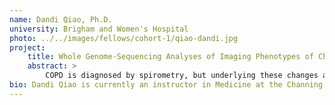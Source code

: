 ```yaml
---
name: Dandi Qiao, Ph.D.
university: Brigham and Women's Hospital
photo: ../../images/fellows/cohort-1/qiao-dandi.jpg
project:
    title: Whole Genome-Sequencing Analyses of Imaging Phenotypes of Chronic Obstructive Pulmonary Disease (COPD)
    abstract: >
        COPD is diagnosed by spirometry, but underlying these changes are structural abnormalities that can be identified using computed tomography (CT) imaging. Detailed analysis of these imaging endotypes has not been performed. Here, I propose to conduct whole-genome sequencing (WGS) analyses on existing and newly generated imaging phenotypes related to COPD on the BioData Catalyst platform. I will work with the platform developers to ensure that programs for image and WGS analyses are run smoothly and are available as templates for future investigations. I will also serve as key contact to allow TOPMed respiratory investigators to take advantage of this platform.
bio: Dandi Qiao is currently an instructor in Medicine at the Channing Division of Network Medicine in the Harvard Medical School and a genetic epidemiologist at the Brigham and Women’s Hospital. Qiao received her Bachelor of Mathematics from the University of Waterloo and her PhD from the Department of Biostatistics at the Harvard School of Public Health. Her research interest is in the development of statistical methods and their applications for identifying genetic factors for human diseases, with a focus in Chronic Obstructive Pulmonary Disease (COPD). Qiao’s recent research topic is developing statistical tools for next-generation sequencing data and applying them to identify rare variants associated with disease susceptibility.
---
```

